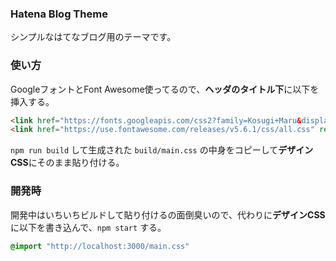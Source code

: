 ### Hatena Blog Theme

シンプルなはてなブログ用のテーマです。

### 使い方

GoogleフォントとFont Awesome使ってるので、**ヘッダのタイトル下**に以下を挿入する。

```html
<link href="https://fonts.googleapis.com/css2?family=Kosugi+Maru&display=swap" rel="stylesheet">
<link href="https://use.fontawesome.com/releases/v5.6.1/css/all.css" rel="stylesheet">
```

`npm run build` して生成された `build/main.css` の中身をコピーして**デザインCSS**にそのまま貼り付ける。

### 開発時

開発中はいちいちビルドして貼り付けるの面倒臭いので、代わりに**デザインCSS**に以下を書き込んで、`npm start` する。

```css
@import "http://localhost:3000/main.css"
```
